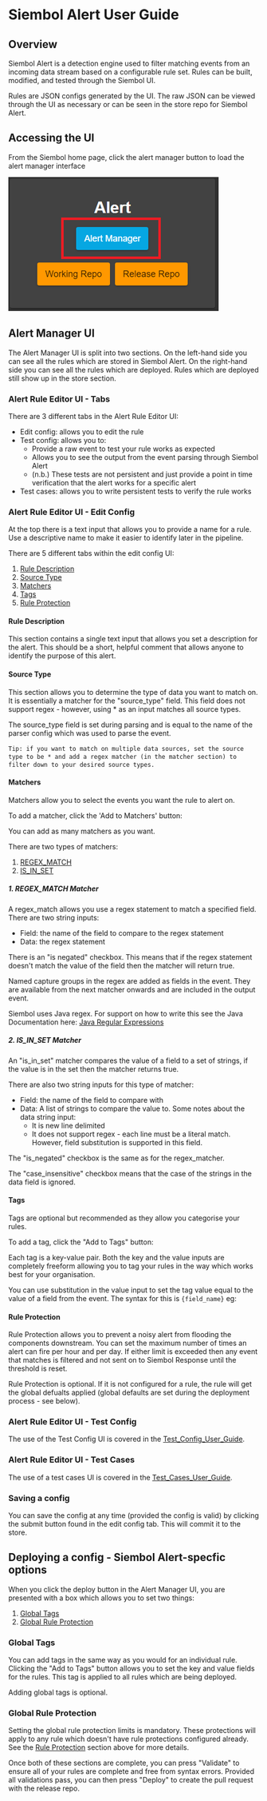 # Siembol Alert User Guide
## Overview
Siembol Alert is a detection engine used to filter matching events from an incoming data stream based on a configurable rule set. Rules can be built, modified, and tested through the Siembol UI.

Rules are JSON configs generated by the UI. The raw JSON can be viewed through the UI as necessary or can be seen in the store repo for Siembol Alert. 

## Accessing the UI
From the Siembol home page, click the alert manager button to load the alert manager interface

![alert manager button](images/alert/alert_manager_button.PNG)

## Alert Manager UI
The Alert Manager UI is split into two sections. On the left-hand side you can see all the rules which are stored in Siembol Alert. On the right-hand side you can see all the rules which are deployed. Rules which are deployed still show up in the store section.


 [//]: # (TODO add image of store/deploy)

### Alert Rule Editor UI - Tabs
There are 3 different tabs in the Alert Rule Editor UI: 

- Edit config: allows you to edit the rule
- Test config: allows you to:
  - Provide a raw event to test your rule works as expected
  - Allows you to see the output from the event parsing through Siembol Alert
  - (n.b.) These tests are not persistent and just provide a point in time verification that the alert works for a specific alert
- Test cases: allows you to write persistent tests to verify the rule works

[//]: # (TODO show tabs alert rule editor UI)

### Alert Rule Editor UI - Edit Config
At the top there is a text input that allows you to provide a name for a rule.  Use a descriptive name to make it easier to identify later in the pipeline.

[//]: # (TODO add image for the config name)

There are 5 different tabs within the edit config UI:

1. [Rule Description](#rule-description)
2. [Source Type](#source-type)
3. [Matchers](#matchers)
4. [Tags](#tags)
5. [Rule Protection](#rule-protection)

#### Rule Description
This section contains a single text input that allows you set a description for the alert. This should be a short, helpful comment that allows anyone to identify the purpose of this alert.

[//]: # (TODO add image of rule description)

#### Source Type
This section allows you to determine the type of data you want to match on. It is essentially a matcher for the "source_type" field. This field does not support regex - however, using * as an input matches all source types.

The source_type field is set during parsing and is equal to the name of the parser config which was used to parse the event.

[//]: # (TODO add image of sourcetype)

```
Tip: if you want to match on multiple data sources, set the source type to be * and add a regex matcher (in the matcher section) to filter down to your desired source types.
```

#### Matchers
Matchers allow you to select the events you want the rule to alert on.

To add a matcher, click the 'Add to Matchers' button:

[//]: # (TODO add image of add to matchers button)

You can add as many matchers as you want.

There are two types of matchers:

1. [REGEX_MATCH](#1_regexmatch-matcher)
2. [IS\_IN\_SET](#2_isinset_matcher)

##### 1. REGEX_MATCH Matcher
A regex_match allows you use a regex statement to match a specified field. There are two string inputs:

- Field: the name of the field to compare to the regex statement
- Data: the regex statement 

There is an "is negated" checkbox. This means that if the regex statement doesn't match the value of the field then the matcher will return true.

Named capture groups in the regex are added as fields in the event. They are available from the next matcher onwards and are included in the output event.

Siembol uses Java regex. For support on how to write this see the Java Documentation here: [Java Regular Expressions](https://docs.oracle.com/javase/7/docs/api/java/util/regex/Pattern.html)

[//]: # (TODO add image of regex matcher)

##### 2. IS_IN_SET Matcher
An "is_in_set" matcher compares the value of a field to a set of strings, if the value is in the set then the matcher returns true.

There are also two string inputs for this type of matcher:

- Field: the name of the field to compare with
- Data: A list of strings to compare the value to. Some notes about the data string input:
  - It is new line delimited
  - It does not support regex - each line must be a literal match.  However, field substitution is supported in this field.  

The "is_negated" checkbox is the same as for the regex_matcher.

The "case_insensitive" checkbox means that the case of the strings in the data field is ignored.

[//]: # (TODO add image of is_in_set matcher)

#### Tags
Tags are optional but recommended as they allow you categorise your rules.

To add a tag, click the "Add to Tags" button:

[//]: # (TODO add image of "add to tags button")

Each tag is a key-value pair. Both the key and the value inputs are completely freeform allowing you to tag your rules in the way which works best for your organisation.

You can use substitution in the value input to set the tag value equal to the value of a field from the event. The syntax for this is `{field_name}` eg:

[//]: # (TODO add image of substitution in tag value)

#### Rule Protection
Rule Protection allows you to prevent a noisy alert from flooding the components downstream. You can set the maximum number of times an alert can fire per hour and per day. If either limit is exceeded then any event that matches is filtered and not sent on to Siembol Response until the threshold is reset.

Rule Protection is optional.  If it is not configured for a rule, the rule will get the global defualts applied (global defaults are set during the deployment process - see below).

[//]: # (TODO add image of rule procetion page)

### Alert Rule Editor UI - Test Config
The use of the Test Config UI is covered in the [Test\_Config\_User\_Guide](#).

[//]: # (TODO add link to test config guide)

### Alert Rule Editor UI - Test Cases
The use of a test cases UI is covered in the [Test\_Cases\_User\_Guide](#).

[//]: # (TODO add link to test cases guide)

### Saving a config
You can save the config at any time (provided the config is valid) by clicking the submit button found in the edit config tab. This will commit it to the store.

[//]: # (TODO add image of the submit button)

## Deploying a config - Siembol Alert-specfic options
When you click the deploy button in the Alert Manager UI, you are presented with a box which allows you to set two things:

1. [Global Tags](#global_tags)
2. [Global Rule Protection](#global_rule_protection)

[//]: # (TODO add image of deploy options)

### Global Tags
You can add tags in the same way as you would for an individual rule. Clicking the "Add to Tags" button allows you to set the key and value fields for the rules. This tag is applied to all rules which are being deployed.

Adding global tags is optional.

[//]: # (TODO add image of global tags)

### Global Rule Protection
Setting the global rule protection limits is mandatory. These protections will apply to any rule which doesn't have rule protections configured already. See the [Rule Protection](#rule-protection) section above for more details.

Once both of these sections are complete, you can press "Validate" to ensure all of your rules are complete and free from syntax errors. Provided all validations pass, you can then press "Deploy" to create the pull request with the release repo.
